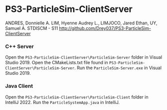 # PS3-ParticleSim-ClientServer
ANDRES, Donnielle A. LIM, Hyenne Audrey L., LIMJOCO, Jared Ethan, UY, Samuel A.
STDISCM - S11
http://github.com/Drey037/PS3-ParticleSim-ClientServer

### C++ Server
Open the ```PS3-ParticleSim-ClientServer\ParticleSim-Server``` folder in Visual Studio 2019.
Open the CMakeLists.txt file found in ```PS3-ParticleSim-ClientServer\ParticleSim-Server```.
Run the ```ParticleSim-Server.exe``` in Visual Studio 2019.

### Java Client
Open the ```PS3-ParticleSim-ClientServer\ParticleSim-Client``` folder in IntelliJ 2022.
Run the ```ParticleSystemApp.java``` in IntelliJ.